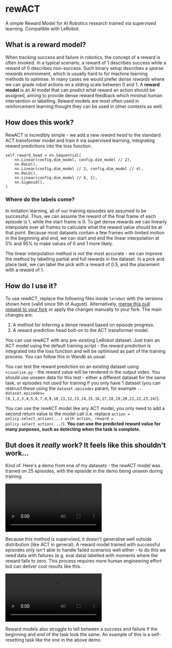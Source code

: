 # rewACT

A simple Reward Model for AI Robotics research trained via supervised learning. Compatible with LeRobot.

## What is a reward model?

When tracking success and failure in robotics, the concept of a reward is often invoked. In a typical scenario, a reward of 1 describes success while a reward of 0 describes non-success. Such binary setup describes a _sparse rewards_ environment, which is usually hard to for machine learning methods to optimise. In many cases we would prefer _dense rewards_ where we can grade robot actions on a sliding scale between 0 and 1. A **reward model** is an AI model that can predict what reward an action should be assigned, aiming to provide dense reward feedback which minimal human intervention or labelling. Reward models are most often used in reinforcement learning thought they can be used in other contexts as well.

## How does this work?

RewACT is incredibly simple - we add a new _reward head_ to the standard ACT transformer model and train it via supervised learning, integrating reward predictions into the loss function.

```
self.reward_head = nn.Sequential(
    nn.Linear(config.dim_model, config.dim_model // 2),
    nn.ReLU(),
    nn.Linear(config.dim_model // 2, config.dim_model // 4),
    nn.ReLU(),
    nn.Linear(config.dim_model // 4, 1),
    nn.Sigmoid(),
)
```

### Where do the labels come?

In imitation learning, all of our training episodes are assumed to be successful. Thus, we can assume the reward of the final frame of each episode is 1, while the start frame is 0. To get dense rewards we can linearly interpolate over all frames to calculate what the reward value _should_ be at that point. Because most datasets contain a few frames with limited motion in the beginning and end, we can start and end the linear interpolation at 5% and 95% to make values of 0 and 1 more likely.

The linear interpolation method is not the most accurate - we can improve the method by labelling partial and full rewards in the dataset. In a pick and place task, we can label the pick with a reward of 0.5, and the placement with a reward of 1.

## How do I use it?

To use rewACT, replace the following files inside `lerobot` with the versions shown here (valid since 5th of August). Alternatively, [merge this pull request to your fork]() or apply the changes manually to your fork. The main changes are:

1. A method for inferring a dense reward based on episode progress.
2. A reward prediction head bolt-on to the ACT transformer model.

You can use rewACT with any pre-existing LeRobot dataset. Just train an ACT model using the default training script - the reward prediction is integrated into the loss function and will be optimised as part of the training process. You can follow this in Wandb as usual.

You can test the reward prediction on an existing dataset using `visualise.py` - the reward value will be rendered in the output video. You should use unseen data for this test - either a different dataset for the same task, or episodes not used for training if you only have 1 dataset (you can restruct these using the `dataset.episodes` param, for example `--dataset.episodes=[0,1,2,3,4,5,6,7,8,9,10,11,12,13,14,15,16,17,18,19,20,21,22,23,24]`).

You can use the rewACT model like any ACT model, you only need to add a second return value to the model call (i.e. replace `action = policy.select_action(...) with action, reward = policy.select_action(...)`). **You can use the predicted reward value for many purposes, such as detecting when the task is complete.**

## But does it _really_ work? It feels like this shouldn't work...

Kind of. Here's a demo from one of my datasets - the rewACT model was trained on 25 episodes, with the episode in the demo being unseen during training.

![Pepsi stacking demo](https://github.com/villekuosmanen/rewACT/raw/refs/heads/main/videos/pepsi_cans_rewards.mp4)

Because this method is supervised, it doesn't generalise well outside distribution (like ACT in general). A reward model trained with successful episodes only isn't able to handle failed scenarios well either - to do this we need data with failures (e.g. eval data) labelled with moments where the reward falls to zero. This process requires more human engineering effort but can deliver cool results like this.

![Dice tower demo](https://github.com/villekuosmanen/rewACT/raw/refs/heads/main/videos/dice_tower_rewards.mp4)

Reward models also struggle to tell between a success and failure if the beginning and end of the task look the same. An example of this is a self-resetting task like the one in the above demo.

